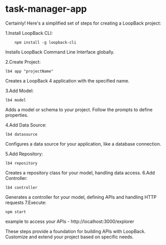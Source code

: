 # task-manager-app
Certainly! Here's a simplified set of steps for creating a LoopBack project:

1.Install LoopBack CLI:

    	npm install -g loopback-cli
Installs LoopBack Command Line Interface globally.

2.Create Project:

	lb4 app "projectName"
Creates a LoopBack 4 application with the specified name.

3.Add Model:

	lb4 model
 
Adds a model or schema to your project. Follow the prompts to define properties.

4.Add Data Source:

	lb4 datasource
 
Configures a data source for your application, like a database connection.

5.Add Repository:

	lb4 repository

Creates a repository class for your model, handling data access.
6.Add Controller:

	lb4 controller
 
Generates a controller for your model, defining APIs and handling HTTP requests
7.Execute:

	npm start
 
example to access your APIs - http://localhost:3000/explorer 

These steps provide a foundation for building APIs with LoopBack. Customize and extend your project based on specific needs.



